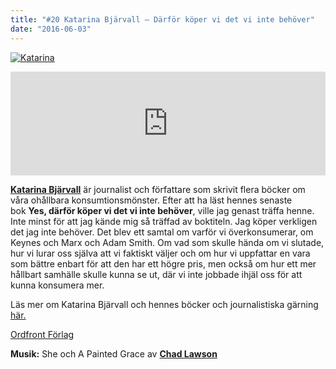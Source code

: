 ```yaml
---
title: "#20 Katarina Bjärvall – Därför köper vi det vi inte behöver"
date: "2016-06-03"
---
```


[![Katarina](http://www.klimatpodden.se/wp-content/uploads/2016/06/katarina-bjarvall-683x1024.jpg)](http://www.klimatpodden.se/wp-content/uploads/2016/06/katarina-bjarvall.jpg)

<iframe src="https://w.soundcloud.com/player/?url=https%3A//api.soundcloud.com/tracks/267226030&amp;color=ff5500&amp;amp;auto_play=false&amp;amp;hide_related=false&amp;show_comments=true&amp;show_user=true&amp;show_reposts=false&amp;visual=false&amp;show_artwork=false" width="100%" height="166" frameborder="no" scrolling="no"></iframe>

[**Katarina Bjärvall**](http://www.katarinabjarvall.se/katarinabjarvall.se/Start.html) är journalist och författare som skrivit flera böcker om våra ohållbara konsumtionsmönster. Efter att ha läst hennes senaste bok **Yes, därför köper vi det vi inte behöver**, ville jag genast träffa henne. Inte minst för att jag kände mig så träffad av boktiteln. Jag köper verkligen det jag inte behöver. Det blev ett samtal om varför vi överkonsumerar, om Keynes och Marx och Adam Smith. Om vad som skulle hända om vi slutade, hur vi lurar oss själva att vi faktiskt väljer och om hur vi uppfattar en vara som bättre enbart för att den har ett högre pris, men också om hur ett mer hållbart samhälle skulle kunna se ut, där vi inte jobbade ihjäl oss för att kunna konsumera mer.

Läs mer om Katarina Bjärvall och hennes böcker och journalistiska gärning [här.](http://www.katarinabjarvall.se/katarinabjarvall.se/Start.html)

[Ordfront Förlag](http://ordfrontforlag.se/forfattare/katarina-bjarvall/)

**Musik:** She och A Painted Grace av **[Chad Lawson](https://soundcloud.com/chad-lawson)**

